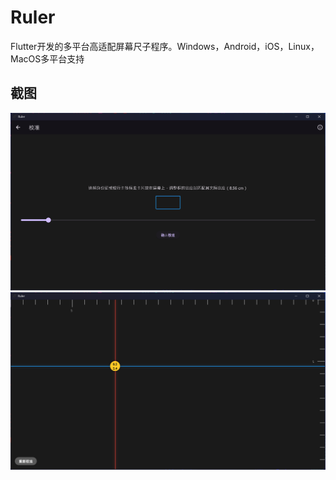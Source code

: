 # Ruler

Flutter开发的多平台高适配屏幕尺子程序。Windows，Android，iOS，Linux，MacOS多平台支持

## 截图

![image](https://github.com/s7123studio/Ruler/blob/main/.vscode/1.png?raw=true)
![image](https://github.com/s7123studio/Ruler/blob/main/.vscode/2.png?raw=true)